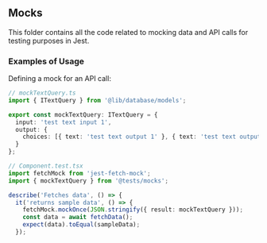 ## Mocks

This folder contains all the code related to mocking data and API calls for testing purposes in Jest.

### Examples of Usage

Defining a mock for an API call:

```typescript
// mockTextQuery.ts
import { ITextQuery } from '@lib/database/models';

export const mockTextQuery: ITextQuery = {
  input: 'test text input 1',
  output: {
    choices: [{ text: 'test text output 1' }, { text: 'test text output 2' }]
  }
};
```

```typescript
// Component.test.tsx
import fetchMock from 'jest-fetch-mock';
import { mockTextQuery } from '@tests/mocks';

describe('Fetches data', () => {
  it('returns sample data', () => {
    fetchMock.mockOnce(JSON.stringify({ result: mockTextQuery }));
    const data = await fetchData();
    expect(data).toEqual(sampleData);
  });
```
